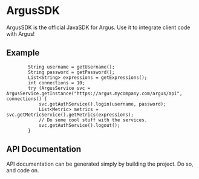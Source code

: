 ArgusSDK
=====

ArgusSDK is the official JavaSDK for Argus.  Use it to integrate client code with Argus!

## Example

```
        String username = getUsername();
        String password = getPassword();
        List<String> expressions = getExpressions();
        int connections = 10;
        try (ArgusService svc = ArgusService.getInstance("https://argus.mycompany.com/argus/api", connections)) {
            svc.getAuthService().login(username, password);
            List<Metric> metrics = svc.getMetricService().getMetrics(expressions);
            // Do some cool stuff with the services.
            svc.getAuthService().logout();
        }
```

## API Documentation
API documentation can be generated simply by building the project.  Do so, and code on.
